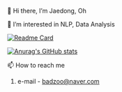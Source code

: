 👋 Hi there, I’m Jaedong, Oh 

👀 I’m interested in NLP, Data Analysis 

[![Readme Card](https://github-readme-stats.vercel.app/api/pin/?username=Jaedong95&repo=AuD&theme=dark&hide_border=true)](https://github.com/Jaedong95/AuD)

[![Anurag's GitHub stats](https://github-readme-stats.vercel.app/api?username=Jaedong95&hide=prs&count_private=true&include_all_commits=true&theme=dracula&hide_border=false)](https://github.com/Jaedong95)

📫 How to reach me 
  1. e-mail  - badzoo@naver.com

<!---
Jaedong95/Jaedong95 is a ✨ special ✨ repository because its `README.md` (this file) appears on your GitHub profile.
You can click the Preview link to take a look at your changes.
--->
